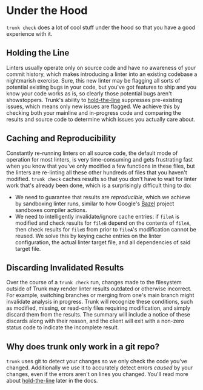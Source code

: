 # Under the Hood

`trunk check` does a lot of cool stuff under the hood so that you have a good experience with it.

## Holding the Line

Linters usually operate only on source code and have no awareness of your commit history, which makes introducing a linter into an existing codebase a nightmarish exercise. Sure, this new linter may be flagging all sorts of potential existing bugs in your code, but you've got features to ship and you know your code works as is, so clearly those potential bugs aren't showstoppers. Trunk's ability to [hold-the-line](../check/overview.md#hold-the-line) suppresses pre-existing issues, which means only new issues are flagged. We achieve this by checking both your mainline and in-progress code and comparing the results and source code to determine which issues you actually care about.

## Caching and Reproducibility

Constantly re-running linters on all source code, the default mode of operation for most linters, is very time-consuming and gets frustrating fast when you know that you've only modified a few functions in these files, but the linters are re-linting all these other hundreds of files that you haven't modified. `trunk check` caches results so that you don't have to wait for linter work that's already been done, which is a surprisingly difficult thing to do:

- We need to guarantee that results are _reproducible_, which we achieve by sandboxing linter runs, similar to how Google's [Bazel](https://bazel.build/) project sandboxes compiler actions.
- We need to intelligently invalidate/ignore cache entries: if `fileA` is modified and check results for `fileB` depend on the contents of `fileA`, then check results for `fileB` from prior to `fileA`'s modification cannot be reused. We solve this by keying cache entries on the linter configuration, the actual linter target file, and all dependencies of said target file.

## Discarding Invalidated Results

Over the course of a `trunk check` run, changes made to the filesystem outside of Trunk may render linter results outdated or otherwise incorrect. For example, switching branches or merging from one's main branch might invalidate analysis in progress. Trunk will recognize these conditions, such as modified, missing, or read-only files requiring modification, and simply discard them from the results. The summary will include a notice of these discards along with their reason, and the client will exit with a non-zero status code to indicate the incomplete result.

## Why does trunk only work in a git repo?

`trunk` uses git to detect your changes so we only check the code you've changed. Additionally we use it to accurately detect errors _caused_ by your changes, even if the errors aren't on lines you changed. You'll read more about [hold-the-line](../check/overview.md#hold-the-lineld-the-line) later in the docs.
